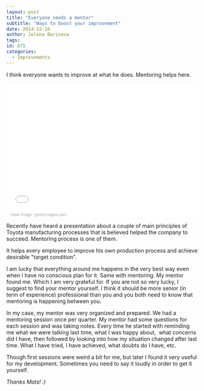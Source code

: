 ```yaml
---
layout: post
title: "Everyone needs a mentor"
subtitle: "Ways to boost your improvement"
date: 2014-12-16
author: Jelena Barinova
tags:
id: 675
categories:
  - Improvements
---
```


I think everyone wants to improve at what he does. Mentoring helps here.

<dl>
<div class="getty embed image" style="background-color:#fff;display:inline-block;font-family:'Helvetica Neue',Helvetica,Arial,sans-serif;color:#a7a7a7;font-size:11px;width:100%;max-width:507px;"><div style="overflow:hidden;position:relative;height:0;padding:66.666667% 0 0 0;width:100%;"><iframe src="//embed.gettyimages.com/embed/466843081?et=X8SylcMUQu9heFO9H3o4-g&viewMoreLink=on&sig=dayem-Oys5xWmz18W5EtP2oJYyngvMLs5ibL8K8pZzE=" width="507" height="338" scrolling="no" frameborder="0" style="display:inline-block;position:absolute;top:0;left:0;width:100%;height:100%;"></iframe></div><p style="margin:0;"></p><div style="padding:0;margin:0 0 0 10px;text-align:left;"><a href="http://www.gettyimages.com/detail/466843081" target="_blank" style="color:#a7a7a7;text-decoration:none;font-weight:normal !important;border:none;display:inline-block;">View image</a> | <a href="http://www.gettyimages.com" target="_blank" style="color:#a7a7a7;text-decoration:none;font-weight:normal !important;border:none;display:inline-block;">gettyimages.com</a></div></div>
</dl>

Recently have heard a presentation about a couple of main principles of Toyota manufacturing processes that is believed helped the company to succeed. Mentoring process is one of them.

It helps every employee to improve his own production process and achieve desirable "target condition".

I am lucky that everything around me happens in the very best way even when I have no conscious plan for it. Same with mentoring. My mentor found me. Which I am very grateful for. If you are not so very lucky, I suggest to find your mentor yourself. I think it should be more senior (in term of experience) professional than you and you both need to know that mentoring is happening between you.

In my case, my mentor was very organized and prepared. We had a mentoring session once per quarter. My mentor had some questions for each session and was taking notes. Every time he started with reminding me what we were talking last time, what I was happy about,  what concerns did I have, then followed by looking into how my situation changed after last time. What I have tried, I have achieved, what doubts do I have, etc.

Though first sessions were weird a bit for me, but later I found it very useful for my development. Sometimes you need to say it loudly in order to get it yourself.

_Thanks Mats! :)_